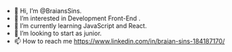 - 👋 Hi, I’m @BraiansSins.
- 👀 I’m interested in Development Front-End .
- 🌱 I’m currently learning JavaScript and React.
- 💞️ I’m looking to start as junior.
- 📫 How to reach me https://www.linkedin.com/in/braian-sins-184187170/

<!---
BraianSins/BraianSins is a ✨ special ✨ repository because its `README.md` (this file) appears on your GitHub profile.
You can click the Preview link to take a look at your changes.
--->
